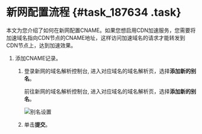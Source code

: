 # 新网配置流程 {#task_187634 .task}

本文为您介绍了如何在新网配置CNAME。如果您想启用CDN加速服务，您需要将加速域名指向CDN节点的CNAME地址，这样访问加速域名的请求才能转发到CDN节点上，达到加速效果。

1.  添加CNAME记录。 
    1.  登录新网的域名解析控制台, 进入对应域名的域名解析页，选择**添加新的别名**。 

        前往新网的域名解析控制台, 进入对应域名的域名解析页，选择**添加新的别名**。

        ![别名设置](http://static-aliyun-doc.oss-cn-hangzhou.aliyuncs.com/assets/img/5115/156412967345324_zh-CN.png)

    2.  单击**提交**。 

